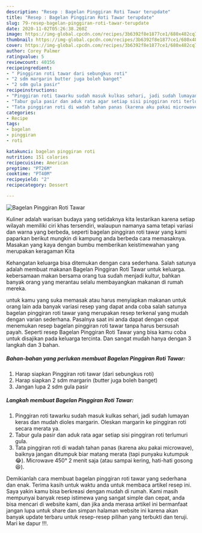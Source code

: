 ```yaml
---
description: "Resep : Bagelan Pinggiran Roti Tawar terupdate"
title: "Resep : Bagelan Pinggiran Roti Tawar terupdate"
slug: 79-resep-bagelan-pinggiran-roti-tawar-terupdate
date: 2020-11-02T05:26:38.260Z
image: https://img-global.cpcdn.com/recipes/3b6392f8e1877ce1/680x482cq70/bagelan-pinggiran-roti-tawar-foto-resep-utama.jpg
thumbnail: https://img-global.cpcdn.com/recipes/3b6392f8e1877ce1/680x482cq70/bagelan-pinggiran-roti-tawar-foto-resep-utama.jpg
cover: https://img-global.cpcdn.com/recipes/3b6392f8e1877ce1/680x482cq70/bagelan-pinggiran-roti-tawar-foto-resep-utama.jpg
author: Corey Palmer
ratingvalue: 5
reviewcount: 40156
recipeingredient:
- " Pinggiran roti tawar dari sebungkus roti"
- "2 sdm margarin butter juga boleh banget"
- "2 sdm gula pasir"
recipeinstructions:
- "Pinggiran roti tawarku sudah masuk kulkas sehari, jadi sudah lumayan keras dan mudah dioles margarin. Oleskan margarin ke pinggiran roti secara merata ya."
- "Tabur gula pasir dan aduk rata agar setiap sisi pinggiran roti terlumuri gula."
- "Tata pinggiran roti di wadah tahan panas (karena aku pakai microwave), baiknya jangan ditumpuk biar matang merata (tapi punyaku kutumpuk 😂). Microwave 450° 2 menit saja (atau sampai kering, hati-hati gosong 😆)."
categories:
- Recipe
tags:
- bagelan
- pinggiran
- roti

katakunci: bagelan pinggiran roti 
nutrition: 151 calories
recipecuisine: American
preptime: "PT26M"
cooktime: "PT40M"
recipeyield: "2"
recipecategory: Dessert

---
```



![Bagelan Pinggiran Roti Tawar](https://img-global.cpcdn.com/recipes/3b6392f8e1877ce1/680x482cq70/bagelan-pinggiran-roti-tawar-foto-resep-utama.jpg)

Kuliner adalah warisan budaya yang setidaknya kita lestarikan karena setiap wilayah memiliki ciri khas tersendiri, walaupun namanya sama tetapi variasi dan warna yang berbeda, seperti bagelan pinggiran roti tawar yang kami paparkan berikut mungkin di kampung anda berbeda cara memasaknya. Masakan yang kaya dengan bumbu memberikan keistimewahan yang merupakan keragaman Kita



Kehangatan keluarga bisa ditemukan dengan cara sederhana. Salah satunya adalah membuat makanan Bagelan Pinggiran Roti Tawar untuk keluarga. kebersamaan makan bersama orang tua sudah menjadi kultur, bahkan banyak orang yang merantau selalu membayangkan makanan di rumah mereka.

untuk kamu yang suka memasak atau harus menyiapkan makanan untuk orang lain ada banyak variasi resep yang dapat anda coba salah satunya bagelan pinggiran roti tawar yang merupakan resep terkenal yang mudah dengan varian sederhana. Pasalnya saat ini anda dapat dengan cepat menemukan resep bagelan pinggiran roti tawar tanpa harus bersusah payah.
Seperti resep Bagelan Pinggiran Roti Tawar yang bisa kamu coba untuk disajikan pada keluarga tercinta. Dan sangat mudah hanya dengan 3 langkah dan 3 bahan.


<!--inarticleads1-->

##### Bahan-bahan yang perlukan membuat Bagelan Pinggiran Roti Tawar:

1. Harap siapkan  Pinggiran roti tawar (dari sebungkus roti)
1. Harap siapkan 2 sdm margarin (butter juga boleh banget)
1. Jangan lupa 2 sdm gula pasir




<!--inarticleads2-->

##### Langkah membuat  Bagelan Pinggiran Roti Tawar:

1. Pinggiran roti tawarku sudah masuk kulkas sehari, jadi sudah lumayan keras dan mudah dioles margarin. Oleskan margarin ke pinggiran roti secara merata ya.
1. Tabur gula pasir dan aduk rata agar setiap sisi pinggiran roti terlumuri gula.
1. Tata pinggiran roti di wadah tahan panas (karena aku pakai microwave), baiknya jangan ditumpuk biar matang merata (tapi punyaku kutumpuk 😂). Microwave 450° 2 menit saja (atau sampai kering, hati-hati gosong 😆).




Demikianlah cara membuat bagelan pinggiran roti tawar yang sederhana dan enak. Terima kasih untuk waktu anda untuk membaca artikel resep ini. Saya yakin kamu bisa berkreasi dengan mudah di rumah. Kami masih mempunyai banyak resep istimewa yang sangat simple dan cepat, anda bisa mencari di website kami, dan jika anda merasa artikel ini bermanfaat jangan lupa untuk share dan simpan halaman website ini karena akan banyak update terbaru untuk resep-resep pilihan yang terbukti dan teruji. Mari ke dapur !!!. 
